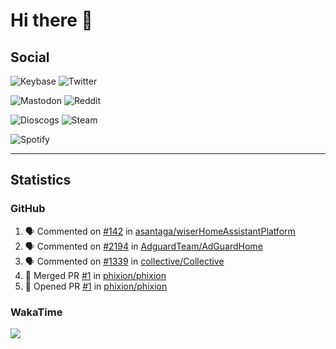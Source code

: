 # Hi there 🖖

## Social

![Keybase](https://img.shields.io/keybase/pgp/phixion_?color=blue&label=keybase&logo=keybase&logoColor=white&style=flat-square)
![Twitter](https://img.shields.io/twitter/follow/ridelore?&label=twitter%20%40ridelore&color=blue&logo=twitter&logoColor=white&style=flat-square)

![Mastodon](https://img.shields.io/mastodon/follow/49105?color=blue&domain=https%3A%2F%2Fnoc.social&label=mastodon%20%40phixion&logo=mastodon&logoColor=white&style=flat-square) ![Reddit](https://img.shields.io/reddit/user-karma/combined/pheexx?color=blue&label=u%2Fpheexx&logo=reddit&logoColor=white&style=flat-square)

![Dioscogs](https://img.shields.io/static/v1?style=flat-square&message=ridelore&color=blue&logo=discogs&logoColor=white&label=discogs)
![Steam](https://img.shields.io/static/v1?style=flat-square&message=phixion_&color=blue&logo=steam&logoColor=white&label=steam)

![Spotify](https://spotify-recently-played-readme.vercel.app/api?user=ridelore)

---

## Statistics

### GitHub

<!--
for https://github.com/phixion/phixion/blob/main/.github/workflows/activity.yml
-->
<!--START_SECTION:activity-->
1. 🗣 Commented on [#142](https://github.com/asantaga/wiserHomeAssistantPlatform/issues/142) in [asantaga/wiserHomeAssistantPlatform](https://github.com/asantaga/wiserHomeAssistantPlatform)
2. 🗣 Commented on [#2194](https://github.com/AdguardTeam/AdGuardHome/issues/2194) in [AdguardTeam/AdGuardHome](https://github.com/AdguardTeam/AdGuardHome)
3. 🗣 Commented on [#1339](https://github.com/collective/Collective/issues/1339) in [collective/Collective](https://github.com/collective/Collective)
4. 🎉 Merged PR [#1](https://github.com/phixion/phixion/pull/1) in [phixion/phixion](https://github.com/phixion/phixion)
5. 💪 Opened PR [#1](https://github.com/phixion/phixion/pull/1) in [phixion/phixion](https://github.com/phixion/phixion)
<!--END_SECTION:activity-->

### WakaTime

<!--
for https://github.com/phixion/phixion/blob/main/.github/workflows/waka.yml
-->
<!--START_SECTION:waka-->
<!--END_SECTION:waka-->

![](https://hit.yhype.me/github/profile?user_id=13013670)
